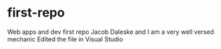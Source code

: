 # first-repo
Web apps and dev first repo
Jacob Daleske and I am a very well versed mechanic
Edited the file in Visual Studio
